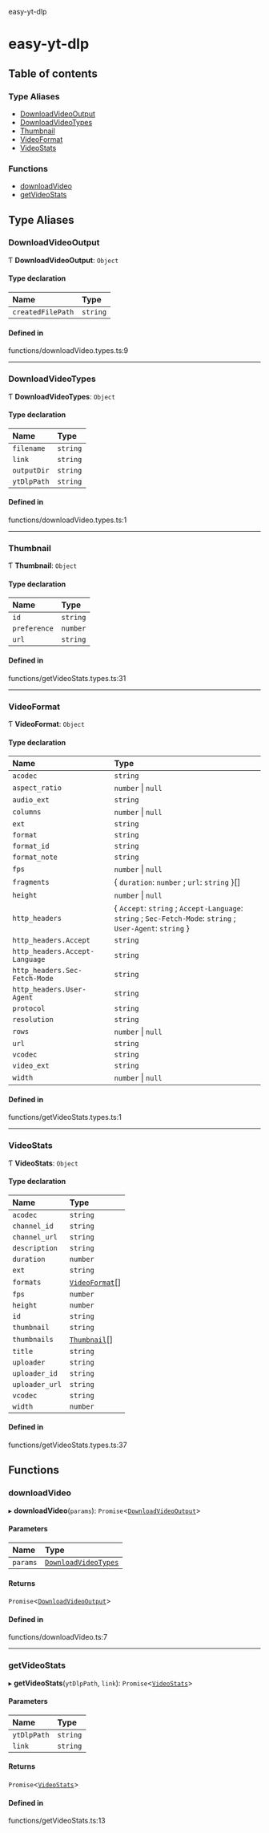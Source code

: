 easy-yt-dlp

# easy-yt-dlp

## Table of contents

### Type Aliases

- [DownloadVideoOutput](README.md#downloadvideooutput)
- [DownloadVideoTypes](README.md#downloadvideotypes)
- [Thumbnail](README.md#thumbnail)
- [VideoFormat](README.md#videoformat)
- [VideoStats](README.md#videostats)

### Functions

- [downloadVideo](README.md#downloadvideo)
- [getVideoStats](README.md#getvideostats)

## Type Aliases

### DownloadVideoOutput

Ƭ **DownloadVideoOutput**: `Object`

#### Type declaration

| Name | Type |
| :------ | :------ |
| `createdFilePath` | `string` |

#### Defined in

functions/downloadVideo.types.ts:9

___

### DownloadVideoTypes

Ƭ **DownloadVideoTypes**: `Object`

#### Type declaration

| Name | Type |
| :------ | :------ |
| `filename` | `string` |
| `link` | `string` |
| `outputDir` | `string` |
| `ytDlpPath` | `string` |

#### Defined in

functions/downloadVideo.types.ts:1

___

### Thumbnail

Ƭ **Thumbnail**: `Object`

#### Type declaration

| Name | Type |
| :------ | :------ |
| `id` | `string` |
| `preference` | `number` |
| `url` | `string` |

#### Defined in

functions/getVideoStats.types.ts:31

___

### VideoFormat

Ƭ **VideoFormat**: `Object`

#### Type declaration

| Name | Type |
| :------ | :------ |
| `acodec` | `string` |
| `aspect_ratio` | `number` \| ``null`` |
| `audio_ext` | `string` |
| `columns` | `number` \| ``null`` |
| `ext` | `string` |
| `format` | `string` |
| `format_id` | `string` |
| `format_note` | `string` |
| `fps` | `number` \| ``null`` |
| `fragments` | { `duration`: `number` ; `url`: `string`  }[] |
| `height` | `number` \| ``null`` |
| `http_headers` | { `Accept`: `string` ; `Accept-Language`: `string` ; `Sec-Fetch-Mode`: `string` ; `User-Agent`: `string`  } |
| `http_headers.Accept` | `string` |
| `http_headers.Accept-Language` | `string` |
| `http_headers.Sec-Fetch-Mode` | `string` |
| `http_headers.User-Agent` | `string` |
| `protocol` | `string` |
| `resolution` | `string` |
| `rows` | `number` \| ``null`` |
| `url` | `string` |
| `vcodec` | `string` |
| `video_ext` | `string` |
| `width` | `number` \| ``null`` |

#### Defined in

functions/getVideoStats.types.ts:1

___

### VideoStats

Ƭ **VideoStats**: `Object`

#### Type declaration

| Name | Type |
| :------ | :------ |
| `acodec` | `string` |
| `channel_id` | `string` |
| `channel_url` | `string` |
| `description` | `string` |
| `duration` | `number` |
| `ext` | `string` |
| `formats` | [`VideoFormat`](README.md#videoformat)[] |
| `fps` | `number` |
| `height` | `number` |
| `id` | `string` |
| `thumbnail` | `string` |
| `thumbnails` | [`Thumbnail`](README.md#thumbnail)[] |
| `title` | `string` |
| `uploader` | `string` |
| `uploader_id` | `string` |
| `uploader_url` | `string` |
| `vcodec` | `string` |
| `width` | `number` |

#### Defined in

functions/getVideoStats.types.ts:37

## Functions

### downloadVideo

▸ **downloadVideo**(`params`): `Promise`<[`DownloadVideoOutput`](README.md#downloadvideooutput)\>

#### Parameters

| Name | Type |
| :------ | :------ |
| `params` | [`DownloadVideoTypes`](README.md#downloadvideotypes) |

#### Returns

`Promise`<[`DownloadVideoOutput`](README.md#downloadvideooutput)\>

#### Defined in

functions/downloadVideo.ts:7

___

### getVideoStats

▸ **getVideoStats**(`ytDlpPath`, `link`): `Promise`<[`VideoStats`](README.md#videostats)\>

#### Parameters

| Name | Type |
| :------ | :------ |
| `ytDlpPath` | `string` |
| `link` | `string` |

#### Returns

`Promise`<[`VideoStats`](README.md#videostats)\>

#### Defined in

functions/getVideoStats.ts:13
